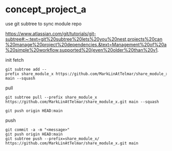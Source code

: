 # concept_project_a


use git subtree to sync module repo

https://www.atlassian.com/git/tutorials/git-subtree#:~:text=git%20subtree%20lets%20you%20nest,projects%20can%20manage%20project%20dependencies.&text=Management%20of%20a%20simple%20workflow,supported%20(even%20older%20than%20v1.

init fetch
```
git subtree add --prefix share_module_x https://github.com/MarkLinAtTelmar/share_module_x.git main --squash
```

pull
```
git subtree pull --prefix share_module_x https://github.com/MarkLinAtTelmar/share_module_x.git main --squash

git push origin HEAD:main
```

push
```
git commit -a -m "<message>"
git push origin HEAD:main
git subtree push --prefix=share_module_x/ https://github.com/MarkLinAtTelmar/share_module_x.git main
```